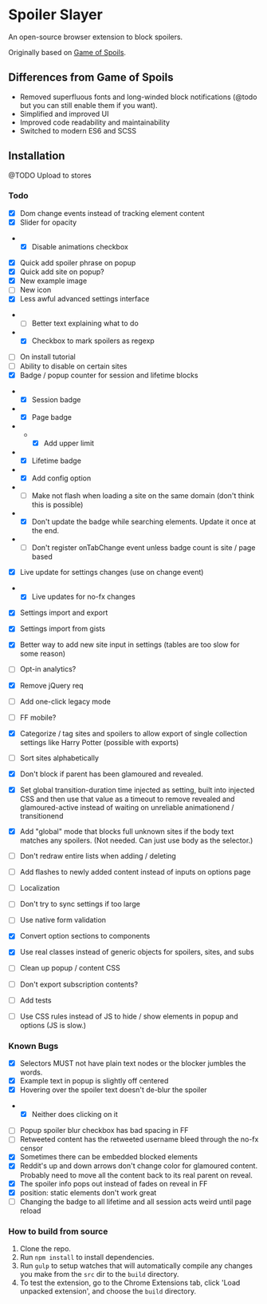 # Spoiler Slayer
An open-source browser extension to block spoilers.

Originally based on [Game of Spoils](https://github.com/stu-blair/game-of-spoils).

## Differences from Game of Spoils
* Removed superfluous fonts and long-winded block notifications (@todo but you can still enable them if you want).
* Simplified and improved UI
* Improved code readability and maintainability
* Switched to modern ES6 and SCSS


## Installation
@TODO Upload to stores


### Todo
- [X] Dom change events instead of tracking element content
- [X] Slider for opacity
- - [X] Disable animations checkbox
- [X] Quick add spoiler phrase on popup
- [X] Quick add site on popup?
- [X] New example image
- [ ] New icon
- [X] Less awful advanced settings interface
- - [ ] Better text explaining what to do
- - [X] Checkbox to mark spoilers as regexp
- [ ] On install tutorial
- [ ] Ability to disable on certain sites
- [X] Badge / popup counter for session and lifetime blocks
- - [X] Session badge
- - [X] Page badge
- - - [X] Add upper limit
- - [X] Lifetime badge
- - [X] Add config option
- - [ ] Make not flash when loading a site on the same domain (don't think this is possible)
- - [X] Don't update the badge while searching elements. Update it once at the end.
- - [ ] Don't register onTabChange event unless badge count is site / page based
- [X] Live update for settings changes (use on change event)
- - [X] Live updates for no-fx changes
- [X] Settings import and export
- [X] Settings import from gists
- [X] Better way to add new site input in settings (tables are too slow for some reason)
- [ ] Opt-in analytics?
- [X] Remove jQuery req
- [ ] Add one-click legacy mode
- [ ] FF mobile?
- [X] Categorize / tag sites and spoilers to allow export of single collection settings like Harry Potter (possible with exports)
- [ ] Sort sites alphabetically
- [X] Don't block if parent has been glamoured and revealed.
- [X] Set global transition-duration time injected as setting, built into injected CSS and then use that value as a timeout to remove revealed and glamoured-active instead of waiting on unreliable animationend / transitionend
- [X] Add "global" mode that blocks full unknown sites if the body text matches any spoilers. (Not needed. Can just use body as the selector.)
- [ ] Don't redraw entire lists when adding / deleting
- [ ] Add flashes to newly added content instead of inputs on options page
- [ ] Localization
- [ ] Don't try to sync settings if too large
- [ ] Use native form validation
- [X] Convert option sections to components
- [X] Use real classes instead of generic objects for spoilers, sites, and subs
- [ ] Clean up popup / content CSS
- [ ] Don't export subscription contents?
- [ ] Add tests
- [ ] Use CSS rules instead of JS to hide / show elements in popup and options (JS is slow.)


### Known Bugs
- [X] Selectors MUST not have plain text nodes or the blocker jumbles the words.
- [X] Example text in popup is slightly off centered
- [X] Hovering over the spoiler text doesn't de-blur the spoiler
- - [X] Neither does clicking on it
- [ ] Popup spoiler blur checkbox has bad spacing in FF
- [ ] Retweeted content has the retweeted username bleed through the no-fx censor
- [X] Sometimes there can be embedded blocked elements
- [X] Reddit's up and down arrows don't change color for glamoured content. Probably need to move all the content back to its real parent on reveal.
- [X] The spoiler info pops out instead of fades on reveal in FF
- [X] position: static elements don't work great
- [ ] Changing the badge to all lifetime and all session acts weird until page reload

### How to build from source
1. Clone the repo.
2. Run `npm install` to install dependencies.
3. Run `gulp` to setup watches that will automatically compile any changes you make from the `src` dir to the `build` directory.
4. To test the extension, go to the Chrome Extensions tab, click 'Load unpacked extension', and choose the `build` directory.
